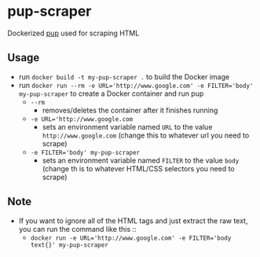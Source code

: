# pup-scraper
Dockerized [pup](https://github.com/ericchiang/pup) used for scraping HTML

## Usage
- run `docker build -t my-pup-scraper .` to build the Docker image
- run `docker run --rm -e URL='http://www.google.com' -e FILTER='body' my-pup-scraper` to create a Docker container and run pup
  - `--rm`
    - removes/deletes the container after it finishes running
  - `-e URL='http://www.google.com`
    - sets an environment variable named `URL` to the value `http://www.google.com` (change this to whatever url you need to scrape)
  - `-e FILTER='body' my-pup-scraper`
    - sets an environment variable named `FILTER` to the value `body` (change th is to whatever HTML/CSS selectors you need to scrape)
## Note
- If you want to ignore all of the HTML tags and just extract the raw text, you can run the command like this ::
  - `docker run -e URL='http://www.google.com' -e FILTER='body text{}' my-pup-scraper`